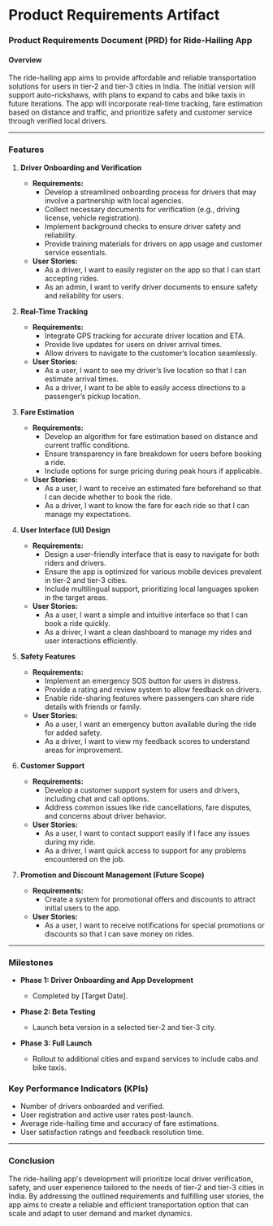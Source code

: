 # Product Requirements Artifact

### Product Requirements Document (PRD) for Ride-Hailing App 

#### Overview
The ride-hailing app aims to provide affordable and reliable transportation solutions for users in tier-2 and tier-3 cities in India. The initial version will support auto-rickshaws, with plans to expand to cabs and bike taxis in future iterations. The app will incorporate real-time tracking, fare estimation based on distance and traffic, and prioritize safety and customer service through verified local drivers.

---

### Features

1. **Driver Onboarding and Verification**
   - **Requirements:**
     - Develop a streamlined onboarding process for drivers that may involve a partnership with local agencies.
     - Collect necessary documents for verification (e.g., driving license, vehicle registration).
     - Implement background checks to ensure driver safety and reliability.
     - Provide training materials for drivers on app usage and customer service essentials.
   - **User Stories:**
     - As a driver, I want to easily register on the app so that I can start accepting rides.
     - As an admin, I want to verify driver documents to ensure safety and reliability for users.

2. **Real-Time Tracking**
   - **Requirements:**
     - Integrate GPS tracking for accurate driver location and ETA.
     - Provide live updates for users on driver arrival times.
     - Allow drivers to navigate to the customer’s location seamlessly.
   - **User Stories:**
     - As a user, I want to see my driver’s live location so that I can estimate arrival times.
     - As a driver, I want to be able to easily access directions to a passenger’s pickup location.

3. **Fare Estimation**
   - **Requirements:**
     - Develop an algorithm for fare estimation based on distance and current traffic conditions.
     - Ensure transparency in fare breakdown for users before booking a ride.
     - Include options for surge pricing during peak hours if applicable.
   - **User Stories:**
     - As a user, I want to receive an estimated fare beforehand so that I can decide whether to book the ride.
     - As a driver, I want to know the fare for each ride so that I can manage my expectations.

4. **User Interface (UI) Design**
   - **Requirements:**
     - Design a user-friendly interface that is easy to navigate for both riders and drivers.
     - Ensure the app is optimized for various mobile devices prevalent in tier-2 and tier-3 cities.
     - Include multilingual support, prioritizing local languages spoken in the target areas.
   - **User Stories:**
     - As a user, I want a simple and intuitive interface so that I can book a ride quickly.
     - As a driver, I want a clean dashboard to manage my rides and user interactions efficiently.

5. **Safety Features**
   - **Requirements:**
     - Implement an emergency SOS button for users in distress.
     - Provide a rating and review system to allow feedback on drivers.
     - Enable ride-sharing features where passengers can share ride details with friends or family.
   - **User Stories:**
     - As a user, I want an emergency button available during the ride for added safety.
     - As a driver, I want to view my feedback scores to understand areas for improvement.

6. **Customer Support**
   - **Requirements:**
     - Develop a customer support system for users and drivers, including chat and call options.
     - Address common issues like ride cancellations, fare disputes, and concerns about driver behavior.
   - **User Stories:**
     - As a user, I want to contact support easily if I face any issues during my ride.
     - As a driver, I want quick access to support for any problems encountered on the job.

7. **Promotion and Discount Management (Future Scope)**
   - **Requirements:**
     - Create a system for promotional offers and discounts to attract initial users to the app.
   - **User Stories:**
     - As a user, I want to receive notifications for special promotions or discounts so that I can save money on rides.

---

### Milestones
- **Phase 1: Driver Onboarding and App Development** 
  - Completed by [Target Date].
  
- **Phase 2: Beta Testing** 
  - Launch beta version in a selected tier-2 and tier-3 city.
  
- **Phase 3: Full Launch**
  - Rollout to additional cities and expand services to include cabs and bike taxis.

### Key Performance Indicators (KPIs)
- Number of drivers onboarded and verified.
- User registration and active user rates post-launch.
- Average ride-hailing time and accuracy of fare estimations.
- User satisfaction ratings and feedback resolution time.

---

### Conclusion
The ride-hailing app's development will prioritize local driver verification, safety, and user experience tailored to the needs of tier-2 and tier-3 cities in India. By addressing the outlined requirements and fulfilling user stories, the app aims to create a reliable and efficient transportation option that can scale and adapt to user demand and market dynamics.